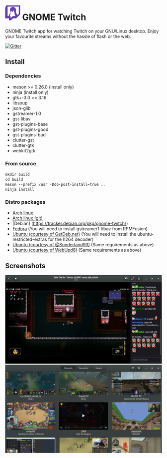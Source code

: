 # ![](/data/icons/hicolor/48x48/apps/gnome-twitch.png) GNOME Twitch
GNOME Twitch app for watching Twitch on your GNU/Linux desktop. Enjoy your favourite streams without
the hassle of flash or the web.

[![Gitter](https://badges.gitter.im/Ippytraxx/gnome-twitch.svg)](https://gitter.im/Ippytraxx/gnome-twitch?utm_source=badge&utm_medium=badge&utm_campaign=pr-badge)

## Install
### Dependencies
* meson >= 0.26.0 (install only)
* ninja (install only)
* gtk+-3.0 >= 3.16
* libsoup
* json-glib
* gstreamer-1.0
* gst-libav
* gst-plugins-base
* gst-plugins-good
* gst-plugins-bad
* clutter-gst
* clutter-gtk
* webkit2gtk

### From source
```
mkdir build
cd build
meson --prefix /usr -Ddo-post-install=true ..
ninja install
```

### Distro packages
* [Arch linux](https://aur.archlinux.org/packages/gnome-twitch/)
* [Arch linux (git)](https://aur.archlinux.org/packages/gnome-twitch-git/)
* [Debian] (https://tracker.debian.org/pkg/gnome-twitch/)
* [Fedora](https://copr.fedoraproject.org/coprs/ippytraxx/gnome-twitch/) (You will need to install gstreamer1-libav from RPMFusion)
* [Ubuntu (courtesy of GetDeb.net)](http://www.getdeb.net/app/GNOME%20Twitch) (You will need to install the ubuntu-restricted-extras for the h264 decoder)
* [Ubuntu (courtesy of @Sunderland93)](https://launchpad.net/~samoilov-lex/+archive/ubuntu/gnome-twitch) (Same requirements as above)
* [Ubuntu (courtesy of WebUpd8)](https://launchpad.net/~nilarimogard/+archive/ubuntu/webupd8/+index?batch=75&memo=150&start=150) (Same requirements as above)

## Screenshots
![](/data/screenshots/scrot_player.png?raw=true)
![](/data/screenshots/scrot_streams.png?raw=true)